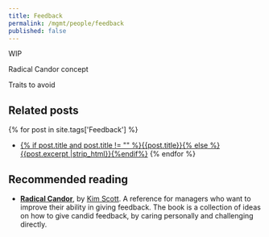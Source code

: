 ```yaml
---
title: Feedback
permalink: /mgmt/people/feedback
published: false
---
```


WIP

Radical Candor concept

Traits to avoid

## Related posts

{% for post in site.tags['Feedback'] %}
- <a href="{{ site.baseurl }}{{ post.url }}">{% if post.title and post.title != "" %}{{post.title}}{% else %}{{post.excerpt |strip_html}}{%endif%}</a>
{% endfor %}

## Recommended reading

- **[Radical Candor](https://amzn.to/3v7hfok)**, by [Kim Scott](https://kimmalonescott.com/). A reference for managers who want to improve their ability in giving feedback. The book is a collection of ideas on how to give candid feedback, by caring personally and challenging directly.